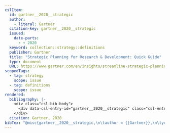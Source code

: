 ```yaml
---
cslItem:
  id: gartner__2020__strategic
  author:
    - literal: Gartner
  citation-key: gartner__2020__strategic
  issued:
    date-parts:
      - - 2020
  keyword: collection::strategy::definitions
  publisher: Gartner
  title: "Strategic Planning for Research & Development: Quick Guide"
  type: document
  URL: https://www.gartner.com/en/insights/streamline-strategic-planning
scopedTags:
  - tag: strategy
    scope: issue
  - tag: definitions
    scope: issue
rendered:
  bibliography: |-
    <div class="csl-bib-body">
      <div data-csl-entry-id="gartner__2020__strategic" class="csl-entry">Gartner 2020 “Strategic Planning for Research &#38; Development: Quick Guide.” Gartner. Available at: https://www.gartner.com/en/insights/streamline-strategic-planning.</div>
    </div>
  citation: Gartner, 2020
bibTex: "@misc{gartner__2020__strategic,\n\tauthor = {{Gartner}},\n\tyear = {2020},\n\tpublisher = {Gartner},\n\ttitle = {Strategic {Planning} for {Research} & {Development}: Quick {Guide}},\n}\n\n"
---
```

